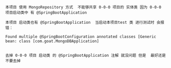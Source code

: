     本项目 使用 MongoRepository 方式  不能够共享 0-0-0 项目的 实体类 因为 0-0-0 项目启动类中 有 @SpringBootApplication
    
    本项目 启动类也有 @SpringBootApplication  当启动本项目test 类 进行测试时 会报错：
    
    Found multiple @SpringBootConfiguration annotated classes [Generic bean: class [com.goat.MongoDBApplication]
    
    
    去掉 0-0-0 项目 启动类 的 @SpringBootApplication 注解 就没问题 但是  最好还是不要去掉
    
# 